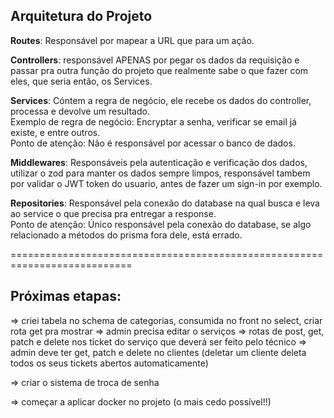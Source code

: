 ## Arquitetura do Projeto

**Routes**: Responsável por mapear a URL que para um ação.<br/>

**Controllers**: responsável APENAS por pegar os dados da requisição e passar pra outra função do projeto que realmente sabe o que fazer com eles, que seria então, os Services. <br/>

**Services**: Cóntem a regra de negócio, ele recebe os dados do controller, processa e devolve um resultado. <br/>
Exemplo de regra de negócio: Encryptar a senha, verificar se email já existe, e entre outros. <br/>
Ponto de atenção: Não é responsável por acessar o banco de dados. <br/>

**Middlewares**: Responsáveis pela autenticação e verificação dos dados, utilizar o zod para manter os dados sempre limpos, responsável tambem por validar o JWT token do usuario, antes de fazer um sign-in por exemplo.<br/>

**Repositories**: Responsável pela conexão do database na qual busca e leva ao service o que precisa pra entregar a response.<br/>
Ponto de atenção: Único responsável pela conexão do database, se algo relacionado a métodos do prisma fora dele, está errado.

===========================================================================

## Próximas etapas:

=> criei tabela no schema de categorias, consumida no front no select, criar rota get pra mostrar
=> admin precisa editar o serviços
=> rotas de post, get, patch e delete nos ticket do serviço que deverá ser feito pelo técnico
=> admin deve ter get, patch e delete no clientes (deletar um cliente deleta todos os seus
tickets abertos automaticamente)

=> criar o sistema de troca de senha

=> começar a aplicar docker no projeto (o mais cedo possível!!)


